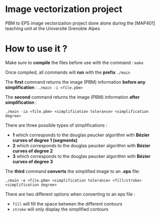 # Image vectorization project
PBM to EPS image vectorization project done alone during the [MAP401] teaching unit at the Université Grenoble Alpes
 
# How to use it ?
Make sure to **compile** the files before use with the command  : ```make```

Once compiled, all commands will **run** with the **prefix** ```./main```

The **first** command returns the image (PBM) information **before any simplification** :
```./main -i <file.pbm>```

The **second** command returns the image (PBM) information **after simplification** :

```./main -ia <file.pbm> <simplification tolerance> <simplification degree>```

There are three possible types of simplifications :
 - **1** which corresponds to the douglas peucker algorithm with **Bézier curves of degree 1 (segments)**
 - **2** which corresponds to the douglas peucker algorithm with **Bézier curves of degree 2**
 - **3** which corresponds to the douglas peucker algorithm with **Bézier curves of degree 3**

The **third** command **converts** the simplified image to an **.eps** file:

```./main -e <file.pbm> <simplification tolerance> <fill/stroke> <simplification degree>```

There are two different options when converting to an eps file :
 - ```fill``` will fill the space between the different contours
 - ```stroke``` will only display the simplified contours
